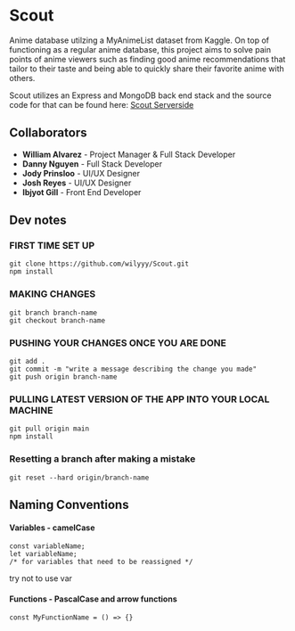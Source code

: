 # Scout

Anime database utilzing a MyAnimeList dataset from Kaggle. On top of functioning as a regular anime database, this project aims to solve pain points of anime viewers such as finding good anime recommendations that tailor to their taste and being able to quickly share their favorite anime with others. 

Scout utilizes an Express and MongoDB back end stack and the source code for that can be found here: [Scout Serverside](https://github.com/dnguyen130/Scout-Serverside)

## Collaborators
- **William Alvarez** - Project Manager & Full Stack Developer
- **Danny Nguyen** - Full Stack Developer
- **Jody Prinsloo** - UI/UX Designer
- **Josh Reyes** - UI/UX Designer
- **Ibjyot Gill** - Front End Developer

## Dev notes

### FIRST TIME SET UP

	git clone https://github.com/wilyyy/Scout.git
	npm install		
		
### MAKING CHANGES

	git branch branch-name  
	git checkout branch-name

### PUSHING YOUR CHANGES ONCE YOU ARE DONE

	git add .
	git commit -m "write a message describing the change you made"
	git push origin branch-name

### PULLING LATEST VERSION OF THE APP INTO YOUR LOCAL MACHINE
		
	git pull origin main
	npm install

### Resetting a branch after making a mistake

	git reset --hard origin/branch-name

## Naming Conventions

#### Variables - camelCase

	const variableName;
	let variableName;
	/* for variables that need to be reassigned */

try not to use var

#### Functions - PascalCase and arrow functions

	const MyFunctionName = () => {}
